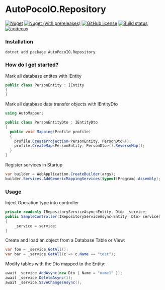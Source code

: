 # AutoPocoIO.Repository
[![Nuget](https://img.shields.io/nuget/v/AutoPocoIO.Repository)](https://www.nuget.org/packages/AutoPocoIO.Repository/latest)
[![Nuget (with prereleases)](https://img.shields.io/nuget/vpre/AutoPocoIO.Repository)](https://www.nuget.org/packages/AutoPocoIO.Repository/absoluteLatest)
[![GitHub license](https://img.shields.io/github/license/AutoPocoIO/AutoPocoIO.Repository)](https://github.com/AutoPocoIO/AutoPocoIO.Repository/blob/main/LICENSE)
[![Build status](https://ci.appveyor.com/api/projects/status/j82hp84cmocj5vae/branch/main?svg=true)](https://ci.appveyor.com/project/pjames997/autopocoio-repository/branch/main)
[![codecov](https://codecov.io/gh/AutoPocoIO/AutoPocoIO.Repository/branch/main/graph/badge.svg?token=h2WjFKaYNT)](https://codecov.io/gh/AutoPocoIO/AutoPocoIO.Repository)

### Installation
```
dotnet add package AutoPocoIO.Repository
```
### How do I get started?
Mark all database entites with IEntity
```csharp
public class PersonEntity : IEntity
{
}
```
Mark all database data transfer objects with IEntityDto
```csharp
using AutoMapper;

public class PersonEntityDto : IEntityDto
{
  public void Mapping(Profile profile)
  {
    profile.CreateProjection<PersonEntity, PersonDto>();
    profile.CreateMap<PersonEntity, PersonDto>().ReverseMap();
  }
}
```
Register services in Startup
```csharp
var builder = WebApplication.CreateBuilder(args);
builder.Services.AddGenericMappingServices(typeof(Program).Assembly);
```

### Usage
Inject Operation type into controller
```csharp
private readonly IRepositoryServiceAsync<Entity, Dto> _service;
public SampleController(IRepositoryServiceAsync<Entity, Dto> service)
{
    _service = service;
}
```

Create and load an object from a Database Table or View:
```csharp
var foo = _service.GetAll();
var bar = _service.GetAll(c => c.Name == "test");
```
Modify tables with the Dto mapped to the Entity:
```csharp
await _service.AddAsync(new Dto { Name = "name1" });
await _service.DeleteAsync(1);
await _service.SaveChangesAsync();
```
